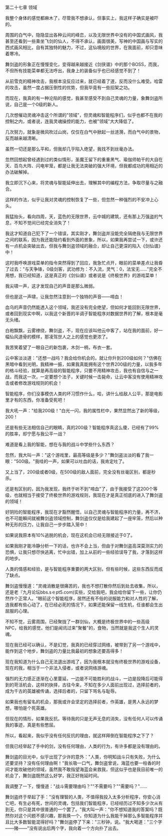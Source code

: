 第二十七章 领域


我整个身体的感觉都麻木了，尽管我不想承认，但事实上，我这样子确实是被吓的。

周围的白气中，隐隐显出各种云间的峰峦，以及无限世界中没有的中国式画风，我甚至还看到一些乘坐飞剑的仙人，不得不承认，画面很美，写神的中国画与写实的西式画风相比，自有其独特的魅力，不过，这仙境般的世界，在我面前，却只意味着寒冷。

舞剑盗的形象正在慢慢变化，变得越来越接近《剑侠谱》中的那个BOSS，而我，不但所有技能菜单都无法呼出，我身上的装备似乎也已经感觉不到了！

从前雪克的精神攻击，我根本没反应过来，就已经着了道，反而没什么难受。哈雷的攻击，虽然一度占据压倒性的优势，但我毕竟有一些招架之功。

而现在，我真的有一种沦陷的感觉，我甚至感受不到自己灵魂的力量，象舞剑盗所说，自己是一个0级的新人。

几次想催动灵魂冲击这个所谓的"领域"，但灵魂和智能程序们，似乎也都不在我的控制之内，或者说，连我灵魂操控的能力，也被"领域"大大降低了。

几次努力，就象是微风吹过山岗，仅仅在白气中掀起一丝涟漪，而白气中的景物，反而越来越清晰。

虽然一切还是那么平和，但我却几乎陷入绝望，我找不到丝毫办法。

忽然回想起曾经遇到过的类似情形，圣魔王留下的重重黑气、瑜伽师帕干的大自在天、百鸟大阵、闪电牢笼，都是让我无法突破的强大环境，但我都成功的用相近的办法破解掉。

我立即沉下心来，将灵魂与智能延伸出去，理解其中的编程方法，争取尽量与之融合。

这样的作法，似乎让我对灵魂的控制恢复了一些，但忽然一种强烈的不安冲上心头。

我猛抬头，看向四周，天，蓝色的无限世界，云中城的建筑，还有那上万强盗的气息，不知不觉间已经完全消失了！

我这才知道自己犯下了一个错误，其实刚才，舞剑盗并没能完全隔绝我与无限世界之间的联系，因为我还能隐约看到外面的景象，所以，如果我再尝试一下，或许还有一点机会突破出去，但我与舞剑盗领域的融合，却让自己更深的陷入《剑仙谱》中！

这时我呼唤游戏菜单的指令突然得到了回应，我急忙点开，眼前的菜单差点让我昏了过去："与天争锋，0级剑客，武功修为：不入流，灵气：0，法宝无……"完全不用想，我已经知道，这是真正的《剑仙谱》或者说是《终极世界》的游戏菜单！

我尖啸一声，这才发现自己的声音是那么微弱。

但也是这一声啸，让我忽然注意到一个独特的声音——啼血！

血乌的声音仍然能透入这个领域，我还没有完全绝望，但如何才能回到无限世界，或者回到现实中啊，以我这个新晋的半调子智能程序对数据世界的了解，根本是毫无头绪。

白袍飘飘，云雾缭绕，舞剑盗，不，现在应该叫他云中客了，站在我的面前，好一幅仙风道骨的模样，那凌驾世人之上的感觉也更浓了。

我苦笑着望了一眼自己的新包裹，木剑一柄，布衣一套。

云中客淡淡道："还想一战吗？我会给你机会的，就让你升到200级如何？"仿佛在黑暗中看到光明，我精神一振，如果我真能拥有这个世界200级的力量，以我多年的格斗经验，就算是再高级的智能程序，只要不用精神攻击，我也有自信与之一战，而我这一次，一定要想个法子，关键时候一击毙命，让云中客没有使用精神攻击或者修改游戏规则的机会！

智能程序，你们没事模仿人类的坏习惯作什么，哈，讲什么给敌人公平，那是电影里才有的东西，你准备受死吧！

我大吼一声："给我200级！"白光一闪，我的属性栏中，果然显然出了新的等级，200！

还是有些无法相信自己的眼睛，真的200级？智能程序真这么傻，已经有了99%的胜率，却宁愿与我公平一战？

难道是看上我的智能，想在与我的战斗中学些什么东西？

忽然，我大叫一声："这个游戏里，最高等级是多少？"舞剑盗淡淡的看了我一眼："500级。"我哇的一声，如果可以吐血的话，我肯定吐了。

又上当了，200级或者0级，在500级的敌人面前，完全没有丝毫区别，都是秒杀。

还是有区别的，因为我发现，我终于听不到"啼血"了，由于我接受了这200个等级，也就相当于接受了终极世界的游戏规则，我现在才是真正彻底的进入了舞剑盗的领域！

好阴险的智能程序，我现在才豁然醒悟，以自己灵魂与智能程序的力量，再不济，也不可能瞬间就被舞剑盗领域控制，舞剑盗仅仅是给我建起了一座牢笼，然后以种种无形的压力，让我自己一步步踏入笼中！

如果说我原本有10%逃脱的机会，现在这机会已经无限接近于0了。

如果我刚才能冷静分析一下的话，也许不会上当，但由于对舞剑盗高深莫测实力的恐惧，让我只想尽快逃离，忙中出错，加上从前的一些经验误导了我，才落到这样的地步。

人类的情感和经验，是与智能程序重要的两大区别，但有些时候，这些东西反而成了缺点。

舞剑盗慢慢道："灵魂消散是很痛苦的，我也不想打散你然后到处去收集，所以，还是老『九月论坛bbs.sｅpt5.com)实些，交给我吧，我会给你留下一些，让你仍然作个正常人。"眼前这个智能程序，居然还有不俗的说服能力和对人性的了解，连我都有些心动了，在已经必死的情况下，如果还能保留一线生机，任谁都会生出屈服的心理。

不知不觉，云雾周围，已经聚拢了一群剑仙，大概是终极世界中的一些高级NPC，给我的感觉，他们是闻讯过来"聚餐"的，食物，当然就是我这个生人的灵魂。

现在我已经可以确认，不是幻觉，我真的已经穿过网络，被带到了另一个游戏中，能作到这个地步，舞剑盗的力量比我最初的想象还要高得多！

现在我知道为什么自己无法退出游戏了，因为我根本就没有终极世界的游戏设备，现在的我，相当于一个非法入侵者，或者说网络游魂。

强烈的无力感正逐渐在心里蔓延，一边是不可能胜利的战斗，一边是投降后可能得到的苛活机会，这样的抉择，古往今来，不知在多少人面前出现过，选择前者的，成为千古的英雄被传诵，选择后者的，只留下骂名与耻辱。

如果我也有留名的机会，那我或许会坚定的选择前者，作英雄，是男人永远的梦想，哪怕是个死英雄。

但现在的情形，如果我反抗，等待我的只是无声无息的消失，没有任何人可以传诵我的事迹，真是有些憋屈。

所以，看起来，我似乎没有任何反抗的理由，就这样拜倒在智能程序之下了？

但我已经举起了手中的剑，没有任何理由，人类的行为，有许多都是没有理由的。

舞剑盗的目光中，似乎出现了少许的意外："人类，你明知战斗只有失败，为什么还要坚持？没有任何理由啊！"我长吸一口气，舞剑盗曾说，海蓝也要一柱香的时间才能攻破他的领域，虽然我不敢指望海蓝会来救我，但这似乎也是我目前唯一的机会了，舞剑盗既然这么好学，我正好拖延时间。

我调整了一下，慢慢道："战斗需要理由吗？""不需要吗？""需要吗？"……

舞剑盗终于举起了手："没有理智的人类，不值得我投入太多分析程序，你安心消亡吧，有生必有死，世间的灵魂，包括我们智能程序，已经经历过不知多少次从有到无，你只是其中很普通的一个罢了。"我大叫一声："你不想知道我的答案吗？既然你对这个问题不感兴趣，那我换一个，你知道为什么我能干掉那么多智能程序并且比大多数智能混得好吗？"舞剑盗停了下来："三秒钟，说。"我大喝道："三个字——赌——"没有说出后两个字，我向着一个方向扑了出去。





